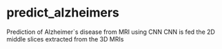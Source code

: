 # predict_alzheimers
Prediction of Alzheimer`s disease from MRI using CNN
CNN is fed the 2D middle slices extracted from the 3D MRIs
